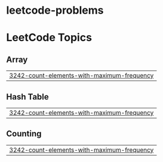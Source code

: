 # leetcode-problems

<!---LeetCode Topics Start-->
# LeetCode Topics
## Array
|  |
| ------- |
| [3242-count-elements-with-maximum-frequency](https://github.com/yasminhosam/leetcode-problems/tree/master/3242-count-elements-with-maximum-frequency) |
## Hash Table
|  |
| ------- |
| [3242-count-elements-with-maximum-frequency](https://github.com/yasminhosam/leetcode-problems/tree/master/3242-count-elements-with-maximum-frequency) |
## Counting
|  |
| ------- |
| [3242-count-elements-with-maximum-frequency](https://github.com/yasminhosam/leetcode-problems/tree/master/3242-count-elements-with-maximum-frequency) |
<!---LeetCode Topics End-->